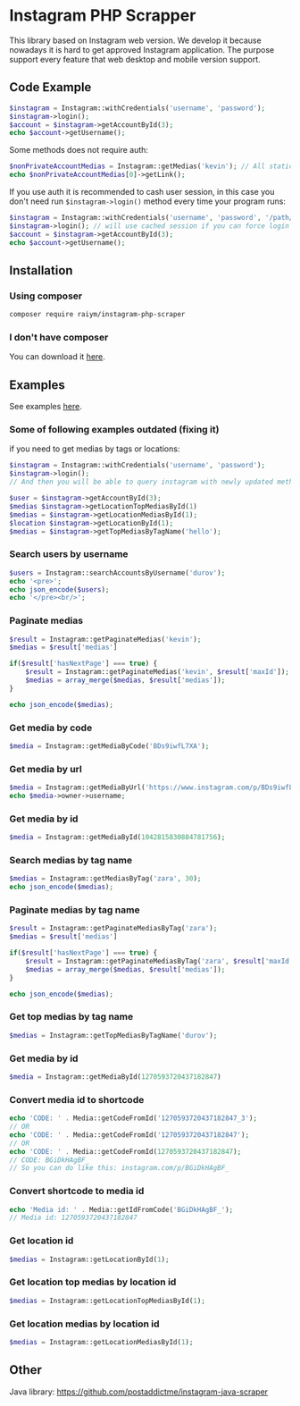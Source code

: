# Instagram PHP Scrapper
This library based on Instagram web version. We develop it because nowadays it is hard to get approved Instagram application. 
The purpose support every feature that web desktop and mobile version support. 
## Code Example
```php
$instagram = Instagram::withCredentials('username', 'password');
$instagram->login();
$account = $instagram->getAccountById(3);
echo $account->getUsername();
```
Some methods does not require auth: 
```php
$nonPrivateAccountMedias = Instagram::getMedias('kevin'); // All static methods will become non-static in next updates
echo $nonPrivateAccountMedias[0]->getLink();
```
If you use auth it is recommended to cash user session, in this case you don't need run `$instagram->login()` method every time your program runs:

```php
$instagram = Instagram::withCredentials('username', 'password', '/path/to/cache/folder/');
$instagram->login(); // will use cached session if you can force login $instagram->login(true)
$account = $instagram->getAccountById(3);
echo $account->getUsername();
```

## Installation

### Using composer

```sh
composer require raiym/instagram-php-scraper
```

### I don't have composer
You can download it [here](https://getcomposer.org/download/).

## Examples
See examples [here](https://github.com/postaddictme/instagram-php-scraper/tree/master/examples).



### Some of following examples outdated (fixing it)

if you need to get medias by tags or locations:
```php
$instagram = Instagram::withCredentials('username', 'password');
$instagram->login();
// And then you will be able to query instagram with newly updated methods. (Notice that these methods are not static anymore)

$user = $instagram->getAccountById(3);
$medias $instagram->getLocationTopMediasById(1)
$medias = $instagram->getLocationMediasById(1);
$location $instagram->getLocationById(1);
$medias = $instagram->getTopMediasByTagName('hello');
```


### Search users by username
```php
$users = Instagram::searchAccountsByUsername('durov');
echo '<pre>';
echo json_encode($users);
echo '</pre><br/>';
```

### Paginate medias
```php
$result = Instagram::getPaginateMedias('kevin');
$medias = $result['medias']

if($result['hasNextPage'] === true) {
    $result = Instagram::getPaginateMedias('kevin', $result['maxId']);
    $medias = array_merge($medias, $result['medias']);
}

echo json_encode($medias);
```

### Get media by code
```php
$media = Instagram::getMediaByCode('BDs9iwfL7XA');
```

### Get media by url
```php
$media = Instagram::getMediaByUrl('https://www.instagram.com/p/BDs9iwfL7XA/');
echo $media->owner->username;
```

### Get media by id
```php
$media = Instagram::getMediaById(1042815830884781756);
```

### Search medias by tag name
```php
$medias = Instagram::getMediasByTag('zara', 30);
echo json_encode($medias);
```

### Paginate medias by tag name
```php
$result = Instagram::getPaginateMediasByTag('zara');
$medias = $result['medias']

if($result['hasNextPage'] === true) {
    $result = Instagram::getPaginateMediasByTag('zara', $result['maxId']);
    $medias = array_merge($medias, $result['medias']);
}

echo json_encode($medias);
```

### Get top medias by tag name
```php
$medias = Instagram::getTopMediasByTagName('durov');
```

### Get media by id
```php
$media = Instagram::getMediaById(1270593720437182847)
```

### Convert media id to shortcode
```php
echo 'CODE: ' . Media::getCodeFromId('1270593720437182847_3');
// OR
echo 'CODE: ' . Media::getCodeFromId('1270593720437182847');
// OR
echo 'CODE: ' . Media::getCodeFromId(1270593720437182847);
// CODE: BGiDkHAgBF_
// So you can do like this: instagram.com/p/BGiDkHAgBF_
```

### Convert shortcode to media id
```php
echo 'Media id: ' . Media::getIdFromCode('BGiDkHAgBF_');
// Media id: 1270593720437182847
```

### Get location id
```php
$medias = Instagram::getLocationById(1);
```

### Get location top medias by location id
```php
$medias = Instagram::getLocationTopMediasById(1);
```

### Get location medias by location id
```php
$medias = Instagram::getLocationMediasById(1);
```

## Other
Java library: https://github.com/postaddictme/instagram-java-scraper